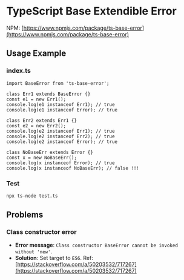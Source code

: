 # TypeScript Base Extendible Error

NPM:
[https://www.npmjs.com/package/ts-base-error](https://www.npmjs.com/package/ts-base-error)

## Usage Example

### index.ts

```node
import BaseError from 'ts-base-error';

class Err1 extends BaseError {}
const e1 = new Err1();
console.log(e1 instanceof Err1); // true
console.log(e1 instanceof Error); // true

class Err2 extends Err1 {}
const e2 = new Err2();
console.log(e2 instanceof Err1); // true
console.log(e2 instanceof Err2); // true
console.log(e2 instanceof Error); // true

class NoBaseErr extends Error {}
const x = new NoBaseErr();
console.log(x instanceof Error); // true
console.log(x instanceof NoBaseErr); // false !!!
```

### Test

```bash
npx ts-node test.ts
```

## Problems

### Class constructor error

- **Error message**: `Class constructor BaseError cannot be invoked without 'new'`.
- **Solution**: Set target to `ES6`. Ref: [https://stackoverflow.com/a/50203532/717267](https://stackoverflow.com/a/50203532/717267)
